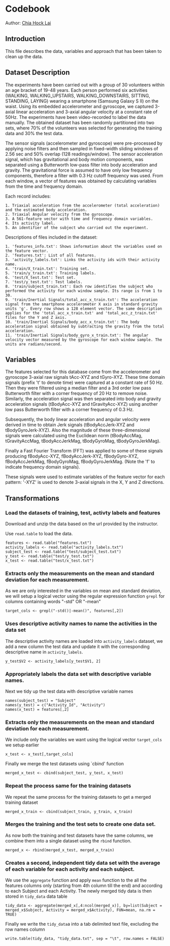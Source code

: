 # Codebook

Author: [Chia Hock Lai](https://github.com/hlchia)

## Introduction
This file describes the data, variables and approach that has been taken to clean up the data.

## Dataset Description

The experiments have been carried out with a group of 30 volunteers within an age bracket of 19-48 years. Each person performed six activities (WALKING, WALKING_UPSTAIRS, WALKING_DOWNSTAIRS, SITTING, STANDING, LAYING) wearing a smartphone (Samsung Galaxy S II) on the waist. Using its embedded accelerometer and gyroscope, we captured 3-axial linear acceleration and 3-axial angular velocity at a constant rate of 50Hz. The experiments have been video-recorded to label the data manually. The obtained dataset has been randomly partitioned into two sets, where 70% of the volunteers was selected for generating the training data and 30% the test data.

The sensor signals (accelerometer and gyroscope) were pre-processed by applying noise filters and then sampled in fixed-width sliding windows of 2.56 sec and 50% overlap (128 readings/window). The sensor acceleration signal, which has gravitational and body motion components, was separated using a Butterworth low-pass filter into body acceleration and gravity. The gravitational force is assumed to have only low frequency components, therefore a filter with 0.3 Hz cutoff frequency was used. From each window, a vector of features was obtained by calculating variables from the time and frequency domain. 

Each record includes:

    1. Triaxial acceleration from the accelerometer (total acceleration) and the estimated body acceleration.
    2. Triaxial Angular velocity from the gyroscope.
    3. A 561-feature vector with time and frequency domain variables.
    4. Its activity label.
    5. An identifier of the subject who carried out the experiment.


Descriptions of files included in the dataset:


    1. 'features_info.txt': Shows information about the variables used on the feature vector.
    2. 'features.txt': List of all features.
    3. 'activity_labels.txt': Links the activity ids with their activity name.
    4. 'train/X_train.txt': Training set.
    5. 'train/y_train.txt': Training labels.
    6. 'test/X_test.txt': Test set.
    7. 'test/y_test.txt': Test labels.
    8. 'train/subject_train.txt': Each row identifies the subject who performed the activity for each window sample. Its range is from 1 to 30.
    9. 'train/Inertial Signals/total_acc_x_train.txt': The acceleration signal from the smartphone accelerometer X axis in standard gravity units 'g'. Every row shows a 128 element vector. The same description applies for the 'total_acc_x_train.txt' and 'total_acc_z_train.txt' files for the Y and Z axis.
    10. 'train/Inertial Signals/body_acc_x_train.txt': The body acceleration signal obtained by subtracting the gravity from the total acceleration.
    11. 'train/Inertial Signals/body_gyro_x_train.txt': The angular velocity vector measured by the gyroscope for each window sample. The units are radians/second.


## Variables

The features selected for this database come from the accelerometer and gyroscope 3-axial raw signals tAcc-XYZ and tGyro-XYZ. These time domain signals (prefix 't' to denote time) were captured at a constant rate of 50 Hz. Then they were filtered using a median filter and a 3rd order low pass Butterworth filter with a corner frequency of 20 Hz to remove noise. Similarly, the acceleration signal was then separated into body and gravity acceleration signals (tBodyAcc-XYZ and tGravityAcc-XYZ) using another low pass Butterworth filter with a corner frequency of 0.3 Hz.

Subsequently, the body linear acceleration and angular velocity were derived in time to obtain Jerk signals (tBodyAccJerk-XYZ and tBodyGyroJerk-XYZ). Also the magnitude of these three-dimensional signals were calculated using the Euclidean norm (tBodyAccMag, tGravityAccMag, tBodyAccJerkMag, tBodyGyroMag, tBodyGyroJerkMag).

Finally a Fast Fourier Transform (FFT) was applied to some of these signals producing fBodyAcc-XYZ, fBodyAccJerk-XYZ, fBodyGyro-XYZ, fBodyAccJerkMag, fBodyGyroMag, fBodyGyroJerkMag. (Note the 'f' to indicate frequency domain signals).

These signals were used to estimate variables of the feature vector for each pattern:
'-XYZ' is used to denote 3-axial signals in the X, Y and Z directions.

## Transformations

### Load the datasets of training, test, activty labels and features

Download and unzip the data based on the url provided by the instructor.

Use `read.table` to load the data.
```
features <- read.table("features.txt")
activity_labels <- read.table("activity_labels.txt")
subject_test <- read.table("test/subject_test.txt")
y_test <- read.table("test/y_test.txt") 
x_test <- read.table("test/x_test.txt") 
```


### Extracts only the measurements on the mean and standard deviation for each measurement. 

As we are only interested in the variables on mean and standard deviation, we will setup a logical vector
using the regular expression function `grepl` for columns containing words "-std" OR "-mean"

`target_cols <- grepl("-std()|-mean()", features[,2]) `

### Uses descriptive activity names to name the activities in the data set

The descriptive activity names are loaded into `activity_labels` dataset, we add a new column the test data and update it with the corresponding descriptive name in `activity_labels`.
```
y_test$V2 <- activity_labels[y_test$V1, 2] 
```

### Appropriately labels the data set with descriptive variable names. 

Next we tidy up the test data with descriptive variable names
```
names(subject_test) = "Subject"
names(y_test) = c("Activity_Id", "Activity")
names(x_test) = features[,2]
```

### Extracts only the measurements on the mean and standard deviation for each measurement. 

We include only the variables we want using the logical vector `target_cols` we setup earlier
```
x_test <- x_test[,target_cols]
```

Finally we merge the test datasets using `cbind' function
```
merged_x_test <- cbind(subject_test, y_test, x_test)
```

### Repeat the process same for the training datasets

We repeat the same process for the training datasets to get a merged training dataset
```
merged_x_train <- cbind(subject_train, y_train, x_train)
```


### Merges the training and the test sets to create one data set.
As now both the training and test datasets have the same columns, we combine them into a single dataset using the `rbind` function.
```
merged_x <- rbind(merged_x_test, merged_x_train)
```


### Creates a second, independent tidy data set with the average of each variable for each activity and each subject.

We use the `aggregate` function and apply `mean` function to the all the features columns only (starting from 4th column till the end) and according to each Subject and each Activity. The newly merged tidy data is then stored in `tidy_data`  data table

```
tidy_data <- aggregate(merged_x[,4:ncol(merged_x)], by=list(Subject = merged_x$Subject, Activity = merged_x$Activity), FUN=mean, na.rm = TRUE)
```

Finally we write the `tidy_data`a into a tab delimited text file, excluding the row names column


```
write.table(tidy_data, "tidy_data.txt", sep = "\t", row.names = FALSE)
```




